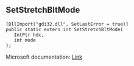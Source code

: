 ## SetStretchBltMode

```
[DllImport("gdi32.dll", SetLastError = true)]
public static extern int SetStretchBltMode(
   IntPtr hdc,
   int mode
);
```

Microsoft documentation: [Link](https://docs.microsoft.com/en-us/windows/win32/api/wingdi/nf-wingdi-setstretchbltmode)
